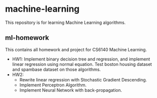 # machine-learning

This repository is for learning Machine Learning algorithms.

## ml-homework

This contains all homework and project for CS6140 Machine Learning.

- HW1: Implement binary decision tree and regression, and implement linear regression using normal equation. Test boston housing dataset
and spambase dataset on those algorithms.
- HW2: 
    - Rewrite linear regression with Stochastic Gradient Descending. 
    - Implement Perceptron Algorithm.
    - Implement Neural Network with back-propagation.

